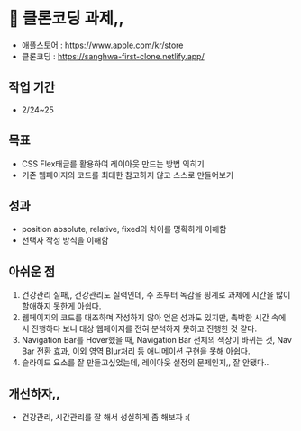 # 👀 클론코딩 과제,,
- 애플스토어 : https://www.apple.com/kr/store
- 클론코딩 : https://sanghwa-first-clone.netlify.app/

## 작업 기간
- 2/24~25

## 목표
- CSS Flex태글를 활용하여 레이아웃 만드는 방법 익히기
- 기존 웹페이지의 코드를 최대한 참고하지 않고 스스로 만들어보기

## 성과
- position absolute, relative, fixed의 차이를 명확하게 이해함
- 선택자 작성 방식을 이해함

## 아쉬운 점
1. 건강관리 실패,, 건강관리도 실력인데, 주 초부터 독감을 핑계로 과제에 시간을 많이 할애하지 못한게 아쉽다.
1. 웹페이지의 코드를 대조하며 작성하지 않아 얻은 성과도 있지만, 촉박한 시간 속에서 진행하다 보니 대상 웹페이지를 전혀 분석하지 못하고 진행한 것 같다.
1. Navigation Bar를 Hover했을 때, Navigation Bar 전체의 색상이 바뀌는 것, Nav Bar 전환 효과, 이외 영역 Blur처리 등 애니메이션 구현을 못해 아쉽다.
1. 슬라이드 요소를 잘 만들고싶었는데, 레이아웃 설정의 문제인지,, 잘 안됐다..

## 개선하자,,
- 건강관리, 시간관리를 잘 해서 성실하게 좀 해보자 :(